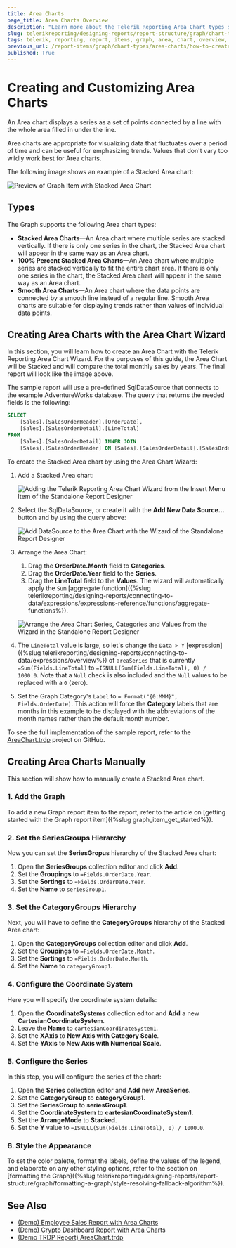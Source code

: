 ```yaml
---
title: Area Charts
page_title: Area Charts Overview
description: "Learn more about the Telerik Reporting Area Chart types supported by the Graph report item and how to create a Stacked Area chart."
slug: telerikreporting/designing-reports/report-structure/graph/chart-types/area-charts/overview
tags: telerik, reporting, report, items, graph, area, chart, overview, creating
previous_url: /report-items/graph/chart-types/area-charts/how-to-create-area-chart, /report-items/graph/chart-types/area-charts/overview, /GraphHowToCreateAreaChart, /AreaCharts
published: True
---
```


# Creating and Customizing Area Charts

An Area chart displays a series as a set of points connected by a line with the whole area filled in under the line.

Area charts are appropriate for visualizing data that fluctuates over a period of time and can be useful for emphasizing trends. Values that don't vary too wildly work best for Area charts.

The following image shows an example of a Stacked Area chart:

![Preview of Graph Item with Stacked Area Chart](images/AreaChartWizardPreview.png)

## Types

The Graph supports the following Area chart types:

* __Stacked Area Charts__&mdash;An Area chart where multiple series are stacked vertically. If there is only one series in the chart, the Stacked Area chart will appear in the same way as an Area chart.
* __100% Percent Stacked Area Charts__&mdash;An Area chart where multiple series are stacked vertically to fit the entire chart area. If there is only one series in the chart, the Stacked Area chart will appear in the same way as an Area chart.
* __Smooth Area Charts__&mdash;An Area chart where the data points are connected by a smooth line instead of a regular line. Smooth Area charts are suitable for displaying trends rather than values of individual data points.

## Creating Area Charts with the Area Chart Wizard

In this section, you will learn how to create an Area Chart with the Telerik Reporting Area Chart Wizard. For the purposes of this guide, the Area Chart will be Stacked and will compare the total monthly sales by years. The final report will look like the image above.

The sample report will use a pre-defined SqlDataSource that connects to the example AdventureWorks database. The query that returns the needed fields is the following:

````SQL
SELECT
	[Sales].[SalesOrderHeader].[OrderDate],
	[Sales].[SalesOrderDetail].[LineTotal]
FROM
	[Sales].[SalesOrderDetail] INNER JOIN
	[Sales].[SalesOrderHeader] ON [Sales].[SalesOrderDetail].[SalesOrderID] = [Sales].[SalesOrderHeader].[SalesOrderID]
````

To create the Stacked Area chart by using the Area Chart Wizard: 

1. Add a Stacked Area chart:

	![Adding the Telerik Reporting Area Chart Wizard from the Insert Menu Item of the Standalone Report Designer](images/AreaChartWizardAdd.png)

1. Select the SqlDataSource, or create it with the **Add New Data Source...** button and by using the query above:

	![Add DataSource to the Area Chart with the Wizard of the Standalone Report Designer](images/AreaChartWizardDataSource.png)

1. Arrange the Area Chart:

	1. Drag the __OrderDate.Month__ field to **Categories**.
	1. Drag the __OrderDate.Year__ field to the **Series**.
	1. Drag the __LineTotal__ field to the **Values**. The wizard will automatically apply the `Sum` [aggregate function]({%slug telerikreporting/designing-reports/connecting-to-data/expressions/expressions-reference/functions/aggregate-functions%}).

	![Arrange the Area Chart Series, Categories and Values from the Wizard in the Standalone Report Designer](images/AreaChartWizardArrangeFields.png)

1. The `LineTotal` value is large, so let's change the `Data > Y` [expression]({%slug telerikreporting/designing-reports/connecting-to-data/expressions/overview%}) of `areaSeries` that is currently `=Sum(Fields.LineTotal)` to `=ISNULL(Sum(Fields.LineTotal), 0) / 1000.0`. Note that a `Null` check is also included and the `Null` values to be replaced with a `0` (zero).

1. Set the Graph Category's `Label` to `= Format("{0:MMM}", Fields.OrderDate)`. This action will force the **Category** labels that are months in this example to be displayed with the abbreviations of the month names rather than the default month number.

To see the full implementation of the sample report, refer to the [AreaChart.trdp](https://github.com/telerik/reporting-samples/blob/master/graph-samples/AreaChart.trdp) project on GitHub.

## Creating Area Charts Manually

This section will show how to manually create a Stacked Area chart.

### 1. Add the Graph

To add a new Graph report item to the report, refer to the article on [getting started with the Graph report item]({%slug graph_item_get_started%}).

### 2. Set the SeriesGroups Hierarchy 

Now you can set the **SeriesGropus** hierarchy of the Stacked Area chart:

1. Open the __SeriesGroups__ collection editor and click __Add__.
1. Set the __Groupings__ to `=Fields.OrderDate.Year`.
1. Set the __Sortings__ to `=Fields.OrderDate.Year`.
1. Set the __Name__ to `seriesGroup1`.

### 3. Set the CategoryGroups Hierarchy

Next, you will have to define the **CategoryGroups** hierarchy of the Stacked Area chart:

1. Open the __CategoryGroups__ collection editor and click __Add__.
1. Set the __Groupings__ to `=Fields.OrderDate.Month`.
1. Set the __Sortings__ to `=Fields.OrderDate.Month`.
1. Set the __Name__ to `categoryGroup1`.

### 4. Configure the Coordinate System

Here you will specify the coordinate system details:

1. Open the __CoordinateSystems__ collection editor and __Add__ a new __CartesianCoordinateSystem__.
1. Leave the __Name__ to `cartesianCoordinateSystem1`.
1. Set the __XAxis__ to __New Axis with Category Scale__.
1. Set the __YAxis__ to __New Axis with Numerical Scale__.

### 5. Configure the Series

In this step, you will configure the series of the chart:

1. Open the __Series__ collection editor and __Add__ new __AreaSeries__.
1. Set the __CategoryGroup__ to __categoryGroup1__.
1. Set the __SeriesGroup__ to __seriesGroup1__.
1. Set the __CoordinateSystem__ to __cartesianCoordinateSystem1__.
1. Set the __ArrangeMode__ to __Stacked__.
1. Set the __Y__ value to `=ISNULL(Sum(Fields.LineTotal), 0) / 1000.0`.

### 6. Style the Appearance

To set the color palette, format the labels, define the values of the legend, and elaborate on any other styling options, refer to the section on [formatting the Graph]({%slug telerikreporting/designing-reports/report-structure/graph/formatting-a-graph/style-resolving-fallback-algorithm%}).

## See Also

* [(Demo) Employee Sales Report with Area Charts](https://demos.telerik.com/reporting/employee-sales)
* [(Demo) Crypto Dashboard Report with Area Charts](https://demos.telerik.com/reporting/crypto-dashboard)
* [(Demo TRDP Report) AreaChart.trdp](https://github.com/telerik/reporting-samples/blob/master/graph-samples/AreaChart.trdp)
